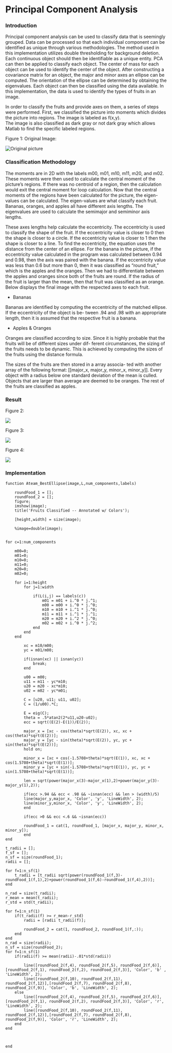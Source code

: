 # Principal Component Analysis

### Introduction

Principal component analysis can be used to classify data that is seemingly grouped. Data can be processed so that each individual component can be identified as unique through various methodologies. The method used in this implementation utilizes double thresholding for background deletion. Each continuous object should then be identifiable as a unique entity. PCA can then be applied to classify each object. The center of mass for each object can be used to identify the center of the object.
After constructing a covariance matrix for an object, the major and minor axes an ellipse can be computed. The orientation of the ellipse can be determined by obtaining the eigenvalues. Each object can then be classified using the data available. In this implementation, the data is used to identify the types of fruits in an image.

In order to classify the fruits and provide axes on them, a series of steps were performed.  First, we classified the picture into moments which divides the picture into regions.  The image is labeled as f(x,y).  
The image is also classified as dark gray or not dark gray which allows Matlab to find the specific labeled regions.  


Figure 1: Original Image:

![Original picture
](./READMEImage/F1.bmp)


### Classification Methodology

The moments are in 2D with the labels m00, m01, m10, m11, m20, and m02.  These moments were then used to calculate the central moment of the picture’s regions.  If there was no centroid of a region, then the 
calculation would exit the central moment for loop calculation.  Now that the central moments of the regions have been calculated for the picture, the eigen-values can be calculated.  The eigen-values are what classify each fruit. Bananas, oranges, and apples all have different axis lengths.  The eigenvalues are used to calculate the semimajor and semiminor axis lengths. 


These axes lengths help calculate the eccentricity.  The eccentricity is used to classify the shape of the fruit.  If the eccentricity value is closer to 0 then the shape is closer to a circle.  If the eccentricity value is
closer to 1 then the shape is closer to a line.  To find the eccentricity, the equation uses the distance from the center of an ellipse.  For the banana in the picture, if the eccentricity value calculated in the program was calculated between 0.94 and 0.98, then the axis was paired with the banana.  If the eccentricity value was less than 0.6 but more than 0, then it was classified as “round fruit,” which is the apples and the oranges.  Then we had to differentiate between the apples and oranges since both of the fruits are round.  If the radius of the fruit is larger than the mean, then that fruit was classified as an orange. Below displays the final image with the respected axes to each fruit.   

* Bananas

Bananas are identified by computing the eccentricity of the matched ellipse. If the eccentricity of the object is be- tween .94 and .98 with an appropriate length, then it is assumed that the respective fruit is a banana.

* Apples & Oranges

Oranges are classified according to size. Since it is highly probable that the fruits will be of different sizes under dif- ferent circumstances, the sizing of the fruits needs to be dynamic. This is achieved by computing the sizes of the fruits using the distance formula.

The sizes of the fruits are then stored in a array associa- ted with another array of the following format: [[major_x, major_y, minor_x, minor_y]]. Every object with a radius below one standard deviation of the mean is culled. Objects that are larger than average are deemed to be oranges. The rest of the fruits are classified as apples.

### Result 
Figure 2: 

![](./READMEImage/F2.jpg)

Figure 3: 

![](./READMEImage/F3.jpg)

Figure 4: 

![](./READMEImage/F4.jpg)

### Implementation

```
function Ateam_BestEllipse(image,L,num_components,labels)
    
    roundFood_1 = [];
    roundFood_2 = [];
    figure;
    imshow(image);
    title('Fruits Classified -- Annotated w/ Colors');
    
    [height,width] = size(image);

    %image=double(image);


for c=1:num_components

    m00=0;
    m01=0;
    m10=0;
    m11=0;
    m20=0;
    m02=0;
    
    for i=1:height
        for j=1:width
         
            if(L(i,j) == labels(c))
                m01 = m01 + i.^0 * j.^1;
                m00 = m00 + i.^0 * j.^0;
                m10 = m10 + i.^1 * j.^0;
                m11 = m11 + i.^1 * j.^1;
                m20 = m20 + i.^2 * j.^0;
                m02 = m02 + i.^0 * j.^2;
            end
        end
    end
            
        xc = m10/m00;
        yc = m01/m00;
        
        if(isnan(xc) || isnan(yc))
            break;
        end
    
        u00 = m00;
        u11 = m11 - yc*m10;
        u20 = m20 - xc*m10;
        u02 = m02 - yc*m01;
        
        C = [u20, u11; u11, u02];
        C = (1/u00).*C;
        
        E = eig(C);
        theta = .5*atan2(2*u11,u20-u02);
        ecc = sqrt((E(2)-E(1))/E(2));
        
        major_x = [xc - cos(theta)*sqrt(E(2)), xc, xc + cos(theta)*sqrt(E(2))];
        major_y = [yc - sin(theta)*sqrt(E(2)), yc, yc + sin(theta)*sqrt(E(2))]; 
        hold on;

        minor_x = [xc + cos(-1.5708+theta)*sqrt(E(1)), xc, xc + cos(1.5708+theta)*sqrt(E(1))];
        minor_y = [yc + sin(-1.5708+theta)*sqrt(E(1)), yc, yc + sin(1.5708+theta)*sqrt(E(1))];
        
        len = sqrt(power(major_x(3)-major_x(1),2)+power(major_y(3)-major_y(1),2));
        
        if(ecc >.94 && ecc < .98 && ~isnan(ecc) && len > (width)/5)
        line(major_y,major_x, 'Color', 'y', 'LineWidth', 2);
        line(minor_y,minor_x, 'Color', 'y', 'LineWidth', 2);
        end
    
        if(ecc >0 && ecc <.6 && ~isnan(ecc))
       
        roundFood_1 = cat(1, roundFood_1, [major_x, major_y, minor_x, minor_y]);
        end
end

t_radii = [];
f_sf = [];
n_sf = size(roundFood_1);
radii = [];

for f=1:n_sf(1)
    t_radii = [t_radii sqrt(power(roundFood_1(f,3)-roundFood_1(f,1),2)+power(roundFood_1(f,6)-roundFood_1(f,4),2))];
end

n_rad = size(t_radii);
r_mean = mean(t_radii);
r_std = std(t_radii);

for f=1:n_sf(1)
    if(t_radii(f) >= r_mean-r_std)
        radii = [radii t_radii(f)];

        roundFood_2 = cat(1, roundFood_2, roundFood_1(f,:));
    end
end
n_rad = size(radii);
n_sf = size(roundFood_2);
for f=1:n_sf(1)
    if(radii(f) >= mean(radii)-.01*std(radii))
        
        line([roundFood_2(f,4), roundFood_2(f,5), roundFood_2(f,6)],[roundFood_2(f,1), roundFood_2(f,2), roundFood_2(f,3)], 'Color', 'b' , 'LineWidth', 2);
        line([roundFood_2(f,10), roundFood_2(f,11), roundFood_2(f,12)],[roundFood_2(f,7), roundFood_2(f,8), roundFood_2(f,9)], 'Color', 'b', 'LineWidth', 2);
    else
        line([roundFood_2(f,4), roundFood_2(f,5), roundFood_2(f,6)],[roundFood_2(f,1), roundFood_2(f,2), roundFood_2(f,3)], 'Color', 'r', 'LineWidth', 2);
        line([roundFood_2(f,10), roundFood_2(f,11), roundFood_2(f,12)],[roundFood_2(f,7), roundFood_2(f,8), roundFood_2(f,9)], 'Color', 'r', 'LineWidth', 2);
    end
end



end
        
```
